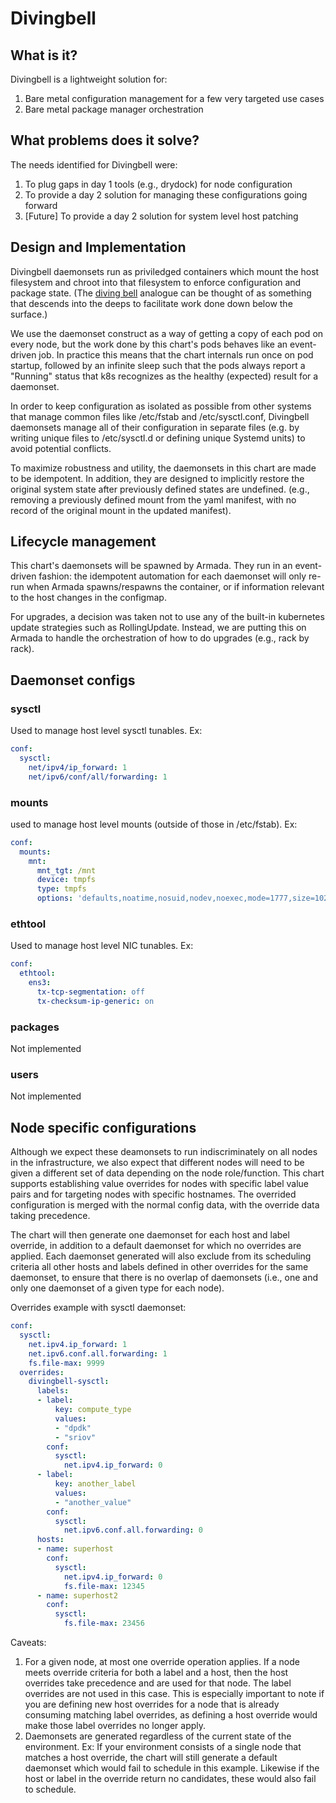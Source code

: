 Divingbell
==========

What is it?
-----------

Divingbell is a lightweight solution for:
1. Bare metal configuration management for a few very targeted use cases
2. Bare metal package manager orchestration

What problems does it solve?
----------------------------

The needs identified for Divingbell were:
1. To plug gaps in day 1 tools (e.g., drydock) for node configuration
2. To provide a day 2 solution for managing these configurations going forward
3. [Future] To provide a day 2 solution for system level host patching

Design and Implementation
-------------------------

Divingbell daemonsets run as priviledged containers which mount the host
filesystem and chroot into that filesystem to enforce configuration and package
state. (The [diving bell](http://bit.ly/2hSXlai) analogue can be thought of as something that descends
into the deeps to facilitate work done down below the surface.)

We use the daemonset construct as a way of getting a copy of each pod on every
node, but the work done by this chart's pods behaves like an event-driven job.
In practice this means that the chart internals run once on pod startup,
followed by an infinite sleep such that the pods always report a "Running"
status that k8s recognizes as the healthy (expected) result for a daemonset.

In order to keep configuration as isolated as possible from other systems that
manage common files like /etc/fstab and /etc/sysctl.conf, Divingbell daemonsets
manage all of their configuration in separate files (e.g. by writing unique
files to /etc/sysctl.d or defining unique Systemd units) to avoid potential
conflicts.

To maximize robustness and utility, the daemonsets in this chart are made to be
idempotent. In addition, they are designed to implicitly restore the original
system state after previously defined states are undefined. (e.g., removing a
previously defined mount from the yaml manifest, with no record of the original
mount in the updated manifest).

Lifecycle management
--------------------

This chart's daemonsets will be spawned by Armada. They run in an event-driven
fashion: the idempotent automation for each daemonset will only re-run when
Armada spawns/respawns the container, or if information relevant to the host
changes in the configmap.

For upgrades, a decision was taken not to use any of the built-in kubernetes
update strategies such as RollingUpdate. Instead, we are putting this on
Armada to handle the orchestration of how to do upgrades (e.g., rack by rack).

Daemonset configs
-----------------

### sysctl ###

Used to manage host level sysctl tunables. Ex:

``` yaml
conf:
  sysctl:
    net/ipv4/ip_forward: 1
    net/ipv6/conf/all/forwarding: 1
```

### mounts ###

used to manage host level mounts (outside of those in /etc/fstab). Ex:

``` yaml
conf:
  mounts:
    mnt:
      mnt_tgt: /mnt
      device: tmpfs
      type: tmpfs
      options: 'defaults,noatime,nosuid,nodev,noexec,mode=1777,size=1024M'
```

### ethtool ###

Used to manage host level NIC tunables. Ex:

``` yaml
conf:
  ethtool:
    ens3:
      tx-tcp-segmentation: off
      tx-checksum-ip-generic: on
```

### packages ###

Not implemented

### users ###

Not implemented

Node specific configurations
----------------------------

Although we expect these deamonsets to run indiscriminately on all nodes in the
infrastructure, we also expect that different nodes will need to be given a
different set of data depending on the node role/function. This chart supports
establishing value overrides for nodes with specific label value pairs and for
targeting nodes with specific hostnames. The overrided configuration is merged
with the normal config data, with the override data taking precedence.

The chart will then generate one daemonset for each host and label override, in
addition to a default daemonset for which no overrides are applied.
Each daemonset generated will also exclude from its scheduling criteria all
other hosts and labels defined in other overrides for the same daemonset, to
ensure that there is no overlap of daemonsets (i.e., one and only one daemonset
of a given type for each node).

Overrides example with sysctl daemonset:

``` yaml
conf:
  sysctl:
    net.ipv4.ip_forward: 1
    net.ipv6.conf.all.forwarding: 1
    fs.file-max: 9999
  overrides:
    divingbell-sysctl:
      labels:
      - label:
          key: compute_type
          values:
          - "dpdk"
          - "sriov"
        conf:
          sysctl:
            net.ipv4.ip_forward: 0
      - label:
          key: another_label
          values:
          - "another_value"
        conf:
          sysctl:
            net.ipv6.conf.all.forwarding: 0
      hosts:
      - name: superhost
        conf:
          sysctl:
            net.ipv4.ip_forward: 0
            fs.file-max: 12345
      - name: superhost2
        conf:
          sysctl:
            fs.file-max: 23456
```

Caveats:
1. For a given node, at most one override operation applies. If a node meets
override criteria for both a label and a host, then the host overrides take
precedence and are used for that node. The label overrides are not used in this
case. This is especially important to note if you are defining new host
overrides for a node that is already consuming matching label overrides, as
defining a host override would make those label overrides no longer apply.
2. Daemonsets are generated regardless of the current state of the environment.
Ex: If your environment consists of a single node that matches a host override,
the chart will still generate a default daemonset which would fail to schedule
in this example. Likewise if the host or label in the override return no
candidates, these would also fail to schedule.
